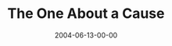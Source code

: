 ---
layout: message
category: message
series: "The One About Coffee"
title: "The One About a Cause"
date: 2004-06-13-00-00
message_id: 167
audio: "http://s3.amazonaws.com/crossroads-media/media/legacy/mp3/TOAC_02_06-13-04_The_One_About_A_Cause.mp3"
audio-duration: "38:56"
explicit: "N"
---